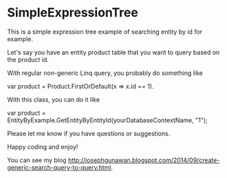 SimpleExpressionTree
====================

This is a simple expression tree example of searching entity by id for example.

Let's say you have an entity product table that you want to query based on the product id.

With regular non-generic Linq query, you probably do something like

var product = Product.FirstOrDefault(x => x.id == 1).


With this class, you can do it like

var product = EntityByExample<Product>.GetEntityByEntityId(yourDatabaseContextName, "1");


Please let me know if you have questions or suggestions.

Happy coding and enjoy!

You can see my blog http://josephgunawan.blogspot.com/2014/09/create-generic-search-query-to-query.html.
